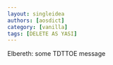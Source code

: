 ```yaml
---
layout: singleidea
authors: [aosdict]
category: [vanilla]
tags: [DELETE AS YASI]
---
```

Elbereth: some TDTTOE message
